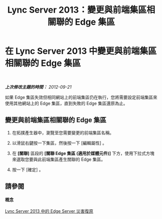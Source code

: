 ﻿---
title: Lync Server 2013：變更與前端集區相關聯的 Edge 集區
TOCTitle: 變更與前端集區相關聯的 Edge 集區
ms:assetid: 369468c7-2c0b-48cc-bbc3-825dad7b85aa
ms:mtpsurl: https://technet.microsoft.com/zh-tw/library/JJ688023(v=OCS.15)
ms:contentKeyID: 49890022
ms.date: 08/10/2015
mtps_version: v=OCS.15
ms.translationtype: HT
---

# 在 Lync Server 2013 中變更與前端集區相關聯的 Edge 集區

 

_**上次修改主題的時間：** 2012-09-21_

如果 Edge 集區失效但相同網站上的前端集區仍在執行，您將需要設定前端集區來使用其他網站上的 Edge 集區，直到失敗的 Edge 集區還原為止。

## 變更與前端集區相關聯的 Edge 集區

1.  在拓撲產生器中，瀏覽至您需要變更的前端集區名稱。

2.  以滑鼠右鍵按一下集區，然後按一下 \[編輯屬性\] 。

3.  在 **\[關聯\]** 區段的 **\[關聯 Edge 集區 (適用於媒體元件)\]** 下方，使用下拉式方塊來選取您要與此前端集區產生關聯的 Edge 集區。

4.  按一下 \[確定\] 。

## 請參閱

#### 概念

[Lync Server 2013 中的 Edge Server 災害復原](lync-server-2013-edge-server-disaster-recovery.md)

